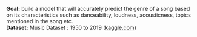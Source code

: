 **Goal:** build a model that will accurately predict the genre of a song based on its characteristics such as danceability, loudness, acousticness, topics mentioned in the song etc.<br>
**Dataset:** Music Dataset : 1950 to 2019 ([kaggle.com](https://www.kaggle.com/datasets/saurabhshahane/music-dataset-1950-to-2019/data))

